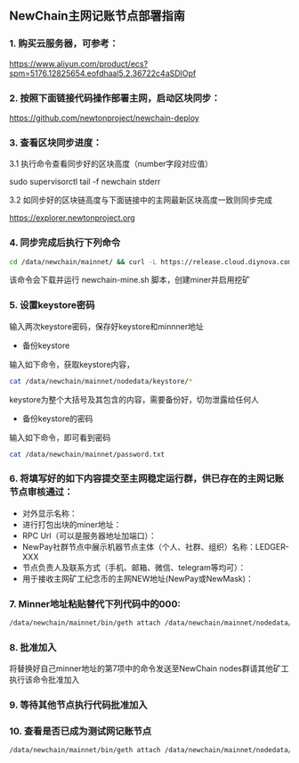 ## NewChain主网记账节点部署指南

### 1. 购买云服务器，可参考：

https://www.aliyun.com/product/ecs?spm=5176.12825654.eofdhaal5.2.36722c4aSDIOpf

### 2. 按照下面链接代码操作部署主网，启动区块同步：

https://github.com/newtonproject/newchain-deploy

### 3. 查看区块同步进度：

3.1 执行命令查看同步好的区块高度（number字段对应值）

sudo supervisorctl tail -f newchain stderr

3.2 如同步好的区块链高度与下面链接中的主网最新区块高度一致则同步完成

https://explorer.newtonproject.org

### 4. 同步完成后执行下列命令

```bash
cd /data/newchain/mainnet/ && curl -L https://release.cloud.diynova.com/newton/newchain-deploy/mainnet/newchain-mine.sh -o newchain-mine.sh && chmod +x newchain-mine.sh && ./newchain-mine.sh
```

该命令会下载并运行 newchain-mine.sh 脚本，创建miner并启用挖矿

### 5. 设置keystore密码

输入两次keystore密码，保存好keystore和minnner地址

- 备份keystore

输入如下命令，获取keystore内容，

```bash
cat /data/newchain/mainnet/nodedata/keystore/*
```

keystore为整个大括号及其包含的内容，需要备份好，切勿泄露给任何人

- 备份keystore的密码

输入如下命令，即可看到密码

```bash
cat /data/newchain/mainnet/password.txt
```

### 6. 将填写好的如下内容提交至主网稳定运行群，供已存在的主网记账节点审核通过：

* 对外显示名称：
* 进行打包出块的miner地址：
* RPC Url（可以是服务器地址加端口）：
* NewPay社群节点中展示机器节点主体（个人、社群、组织）名称：LEDGER-XXX
* 节点负责人及联系方式（手机、邮箱、微信、telegram等均可）：
* 用于接收主网矿工纪念币的主网NEW地址(NewPay或NewMask)：

### 7. Minner地址粘贴替代下列代码中的000:

```bash
/data/newchain/mainnet/bin/geth attach /data/newchain/mainnet/nodedata/geth.ipc --exec 'clique.propose("000", true)'
```

### 8. 批准加入

将替换好自己minner地址的第7项中的命令发送至NewChain nodes群请其他矿工执行该命令批准加入

### 9. 等待其他节点执行代码批准加入

### 10. 查看是否已成为测试网记账节点

```bash
/data/newchain/mainnet/bin/geth attach /data/newchain/mainnet/nodedata/geth.ipc --exec 'clique.getSigners()'
```

